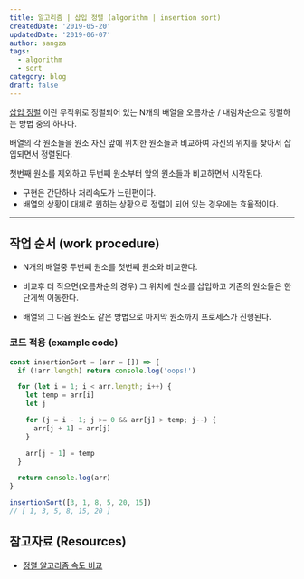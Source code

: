 ```yaml
---
title: 알고리즘 | 삽입 정렬 (algorithm | insertion sort)
createdDate: '2019-05-20'
updatedDate: '2019-06-07'
author: sangza
tags:
  - algorithm
  - sort
category: blog
draft: false
---
```


[삽입 정렬](https://ko.wikipedia.org/wiki/삽입_정렬) 이란 무작위로 정렬되어 있는
N개의 배열을 오름차순 / 내림차순으로 정렬하는 방법 중의 하나다.

배열의 각 원소들을 원소 자신 앞에 위치한 원소들과 비교하여 자신의 위치를 찾아서 삽입되면서 정렬된다.

첫번째 원소를 제외하고 두번째 원소부터 앞의 원소들과 비교하면서 시작된다.

- 구현은 간단하나 처리속도가 느린편이다.
- 배열의 상황이 대체로 원하는 상황으로 정렬이 되어 있는 경우에는 효율적이다.

---

## 작업 순서 (work procedure)

- N개의 배열중 두번째 원소를 첫번째 원소와 비교한다.

- 비교후 더 작으면(오름차순의 경우) 그 위치에 원소를 삽입하고 기존의 원소들은 한단게씩 이동한다.

- 배열의 그 다음 원소도 같은 방법으로 마지막 원소까지 프로세스가 진행된다.

### 코드 적용 (example code)

```javascript
const insertionSort = (arr = []) => {
  if (!arr.length) return console.log('oops!')

  for (let i = 1; i < arr.length; i++) {
    let temp = arr[i]
    let j

    for (j = i - 1; j >= 0 && arr[j] > temp; j--) {
      arr[j + 1] = arr[j]
    }

    arr[j + 1] = temp
  }

  return console.log(arr)
}

insertionSort([3, 1, 8, 5, 20, 15])
// [ 1, 3, 5, 8, 15, 20 ]
```

## 참고자료 (Resources)

- [정렬 알고리즘 속도 비교](https://www.toptal.com/developers/sorting-algorithms)
